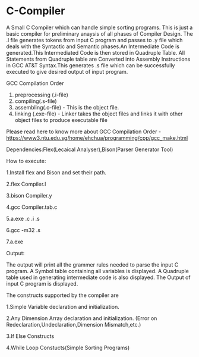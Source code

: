 # C-Compiler


A Small C Compiler which can handle simple sorting programs. This is just a basic compiler for preliminary anaysis of all phases of Compiler Design. The .l file generates tokens from input C program and passes to .y file which deals with the Syntactic and Semantic phases.An Intermediate Code is generated.This Intermediated Code is then stored in Quadruple Table. All Statements from Quadruple table are Converted into Assembly Instructions in GCC AT&T Syntax.This generates .s file which can be successfully executed to give desired output of input program.

GCC Compilation Order
1. preprocessing (.i-file)
2. compiling(.s-file)
3. assembling(.o-file) - This is the object file. 
4. linking (.exe-file) - Linker takes the object files and links it with other object files to produce executable file

Please read here to know more about GCC Compilation Order - https://www3.ntu.edu.sg/home/ehchua/programming/cpp/gcc_make.html

Dependencies:Flex(Lecaical Analyser),Bison(Parser Generator Tool)

How to execute:

1.Install flex and Bison and set their path.

2.flex Compiler.l

3.bison Compiler.y

4.gcc Compiler.tab.c

5.a.exe .c .i .s

6.gcc -m32 .s

7.a.exe

Output:

The output will print all the grammer rules needed to parse the input C program. A Symbol table containing all variables is displayed. A Quadruple table used in generating intermediate code is also displayed. The Output of input C program is displayed.

The constructs supported by the compiler are

1.Simple Variable declaration and initialization.

2.Any Dimension Array declaration and initialization. (Error on Redeclaration,Undeclaration,Dimension Mismatch,etc.)

3.If Else Constructs

4.While Loop Constucts(Simple Sorting Programs)
